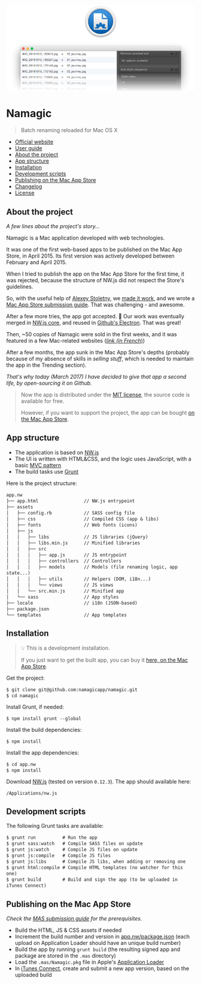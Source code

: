 <img src="assets/banner.png">

# Namagic

> Batch renaming reloaded for Mac OS X

* [Official website](https://www.namagicapp.com/)
* [User guide](userguide/)
* [About the project](#about-the-project)
* [App structure](#app-structure)
* [Installation](#installation)
* [Development scripts](#development-scripts)
* [Publishing on the Mac App Store](#publishing-on-the-mac-app-store)
* [Changelog](changelog.md)
* [License](license.md)

## About the project

_A few lines about the project's story..._

Namagic is a Mac application developed with web technologies.

It was one of the first web-based apps to be published on the Mac App Store, in April 2015. Its first version was actively developed between February and April 2015.

When I tried to publish the app on the Mac App Store for the first time, it was rejected, because the structure of NW.js did not respect the Store's guidelines.

So, with the useful help of [Alexey Stoletny](https://twitter.com/alexeyst), we [made it work](https://github.com/alexeyst/node-webkit-macappstore/pull/5), and we wrote a [Mac App Store submission guide](https://github.com/johansatge/nwjs-macappstore). That was challenging - and awesome.

After a few more tries, the app got accepted. :tada: Our work was eventually merged in [NW.js core](https://github.com/nwjs/nw.js/issues/3609), and reused in [Github's Electron](https://github.com/electron/electron/issues/249). That was great!

Then, ~50 copies of Namagic were sold in the first weeks, and it was featured in a few Mac-related websites ([_link (in French_)](http://www.macg.co/logiciels/2015/05/namagic-renomme-les-fichiers-avec-beaucoup-doptions-88798))

After a few months, the app sunk in the Mac App Store's depths (probably because of my absence of skills in _selling stuff_, which is needed to maintain the app in the Trending section).

_That's why today (March 2017) I have decided to give that app a second life, by open-sourcing it on Github._

> Now the app is distributed under the [MIT license](license.md), the source code is available for free.
>
> However, if you want to support the project, the app can be bought [on the Mac App Store](https://itunes.apple.com/us/app/namagic/id985710846?l=fr&ls=1&mt=12).

## App structure

* The application is based on [NW.js](https://nwjs.io/)
* The UI is written with HTML&CSS, and the logic uses JavaScript, with a basic [MVC pattern](https://en.wikipedia.org/wiki/Model%E2%80%93view%E2%80%93controller)
* The build tasks use [Grunt](https://gruntjs.com/)

Here is the project structure:

```
app.nw
├── app.html                 // NW.js entrypoint
├── assets
│   ├── config.rb            // SASS config file
│   ├── css                  // Compiled CSS (app & libs)
│   ├── fonts                // Web fonts (icons)
│   ├── js
│   │   ├── libs             // JS libraries (jQuery)
│   │   ├── libs.min.js      // Minified libraries
│   │   ├── src
│   │   │   ├── app.js       // JS entrypoint
│   │   │   ├── controllers  // Controllers
│   │   │   ├── models       // Models (file renaming logic, app state...)
│   │   │   ├── utils        // Helpers (DOM, i18n...)
│   │   │   └── views        // JS views
│   │   └── src.min.js       // Minified app
│   └── sass                 // App styles
├── locale                   // i18n (JSON-based)
├── package.json
└── templates                // App templates
```

## Installation

> :bulb: This is a development installation.
>
> If you just want to get the built app, you can buy it [here, on the Mac App Store](https://itunes.apple.com/us/app/namagic/id985710846?l=fr&ls=1&mt=12).

Get the project:

```shell
$ git clone git@github.com:namagicapp/namagic.git
$ cd namagic
```

Install Grunt, if needed:

```shell
$ npm install grunt --global
```

Install the build dependencies:

```shell
$ npm install
```

Install the app dependencies:

```shell
$ cd app.nw
$ npm install
```

Download [NW.js](https://nwjs.io/) (tested on version `0.12.3`). The app should available here:

```
/Applications/nw.js
```

## Development scripts

The following Grunt tasks are available:

```shell
$ grunt run          # Run the app
$ grunt sass:watch   # Compile SASS files on update
$ grunt js:watch     # Compile JS files on update
$ grunt js:compile   # Compile JS files
$ grunt js:libs      # Compile JS libs, when adding or removing one
$ grunt html:compile # Compile HTML templates (no watcher for this one)
$ grunt build        # Build and sign the app (to be uploaded in iTunes Connect)
```

## Publishing on the Mac App Store

_Check the [MAS submission guide](https://github.com/nwjs/nw.js/wiki/Mac-App-Store-(MAS)-Submission-Guideline) for the prerequisites._

* Build the HTML, JS & CSS assets if needed
* Increment the build number and version in [app.nw/package.json](app.nw/package.json) (each upload on Application Loader should have an unique build number)
* Build the app by running `grunt build` (the resulting signed app and package are stored in the `.mas` directory)
* Load the `.mas/Namagic.pkg` file in Apple's [Application Loader](http://help.apple.com/itc/apploader/e3)
* In [iTunes Connect](https://itunesconnect.apple.com), create and submit a new app version, based on the uploaded build
